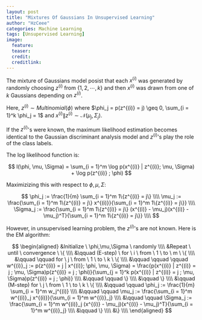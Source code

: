 ```yaml
---
layout: post
title: "Mixtures Of Gaussians In Unsupervised Learning"
author: "HzCeee"
categories: Machine Learning
tags: [Unsupervised Learning]
image:
  feature: 
  teaser: 
  credit:
  creditlink:
---
```


The mixture of Gaussians model posist that each $x^{(i)}$ was generated by randomly choosing $z^{(i)}$ from $\{ 1,2, \cdots, k \}$ and then $x^{(i)}$ was drawn from one of $k$ Gaussians depending on $z^{(i)}$.

Here, $z^{(i)} \sim Multinomial(\phi)$ where $\phi_j = p(z^{(i)} = j) \geq 0, \sum_{i = 1}^k \phi_j = 1$ and $x^{(i)} \| z^{(i)}  \sim \mathcal{N} (\mu_j, \Sigma_j)$.

If the $z^{(i)}$'s were known, the maximum likelihood estimation becomes identical to the Gaussian discriminant analysis model and $z^{(i)}$'s play the role of the class labels.

The log likelihood function is:

$$
l(\phi, \mu, \Sigma) = \sum_{i = 1}^m \log p(x^{(i)} | z^{(i)}; \mu, \Sigma) + \log p(z^{(i)} ; \phi)
$$

Maximizizing this with respect to $\phi, \mu, \Sigma$:

$$
\phi_j := \frac{1}{m} \sum_{i = 1}^m 1\{z^{(i)} = j\} \\\\
\mu_j := \frac{\sum_{i = 1}^m 1\{z^{(i)} = j\} x^{(i)}}{\sum_{i = 1}^m 1\{z^{(i)} = j\}} \\\\
\Sigma_j := \frac{\sum_{i = 1}^m 1\{z^{(i)} = j\} (x^{(i)} - \mu_j)(x^{(i)} - \mu_j)^T}{\sum_{i = 1}^m 1\{z^{(i)} = j\}} \\\\
$$

However, in unsupervised learning problem, the $z^{(i)}$'s are not known. Here is the EM algorithm:

$$
\begin{aligned}
&Initialize \ \phi,\mu,\Sigma \ randomly \\\\
&Repeat \ until \ convergence \ \{ \\\\
&\qquad (E-step) \ for \ i \ from \ 1 \ to \ m  \ \{ \\\\
&\qquad \qquad for \ j \ from \ 1 \ to \ k  \ \{ \\\\
&\qquad \qquad \qquad w^{(i)}_j := p(z^{(i)} = j | x^{(i)}; \phi, \mu, \Sigma) = \frac{p(x^{(i)} | z^{(i)} = j ; \mu, \Sigma)p(z^{(i)} = j ; \phi)}{\sum_{j = 1}^k p(x^{(i)} | z^{(i)} = j ; \mu, \Sigma)p(z^{(i)} = j ; \phi)} \\\\
&\qquad \qquad \} \\\\
&\qquad \} \\\\
&\qquad (M-step) for \ j \ from \ 1 \ to \ k  \ \{ \\\\
&\qquad \qquad \phi_j := \frac{1}{m} \sum_{i = 1}^m w_j^{(i)} \\\\
&\qquad \qquad \mu_j := \frac{\sum_{i = 1}^m w^{(i)}_j x^{(i)}}{\sum_{i = 1}^m w^{(i)}_j} \\\\
&\qquad \qquad \Sigma_j := \frac{\sum_{i = 1}^m w^{(i)}_j (x^{(i)} - \mu_j)(x^{(i)} - \mu_j)^T}{\sum_{i = 1}^m w^{(i)}_j} \\\\
&\qquad \} \\\\
&\} \\\\
\end{aligned}
$$